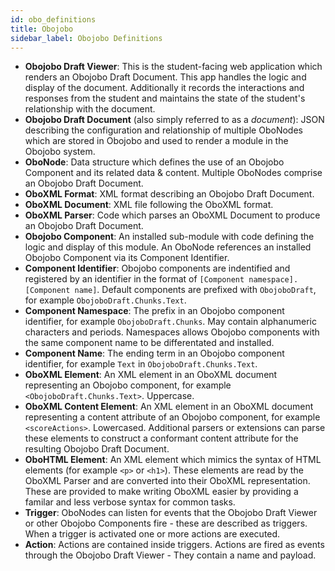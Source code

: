 ```yaml
---
id: obo_definitions
title: Obojobo
sidebar_label: Obojobo Definitions
---
```


* **Obojobo Draft Viewer**: This is the student-facing web application which renders an Obojobo Draft Document. This app handles the logic and display of the document. Additionally it records the interactions and responses from the student and maintains the state of the student's relationship with the document.
* **Obojobo Draft Document** (also simply referred to as a _document_): JSON describing the configuration and relationship of multiple OboNodes which are stored in Obojobo and used to render a module in the Obojobo system.
* **OboNode**: Data structure which defines the use of an Obojobo Component and its related data & content. Multiple OboNodes comprise an Obojobo Draft Document.
* **OboXML Format**: XML format describing an Obojobo Draft Document.
* **OboXML Document**: XML file following the OboXML format.
* **OboXML Parser**: Code which parses an OboXML Document to produce an Obojobo Draft Document.
* **Obojobo Component**: An installed sub-module with code defining the logic and display of this module. An OboNode references an installed Obojobo Component via its Component Identifier.
* **Component Identifier**: Obojobo components are indentified and registered by an identifier in the format of `[Component namespace].[Component name]`. Default components are prefixed with `ObojoboDraft`, for example `ObojoboDraft.Chunks.Text`.
* **Component Namespace**: The prefix in an Obojobo component identifier, for example `ObojoboDraft.Chunks`. May contain alphanumeric characters and periods. Namespaces allows Obojobo components with the same component name to be differentated and installed.
* **Component Name**: The ending term in an Obojobo component identifier, for example `Text` in `ObojoboDraft.Chunks.Text`.
* **OboXML Element**: An XML element in an OboXML document representing an Obojobo component, for example `<ObojoboDraft.Chunks.Text>`. Uppercase.
* **OboXML Content Element**: An XML element in an OboXML document representing a content attribute of an Obojobo component, for example `<scoreActions>`. Lowercased. Additional parsers or extensions can parse these elements to construct a conformant content attribute for the resulting Obojobo Draft Document.
* **OboHTML Element**: An XML element which mimics the syntax of HTML elements (for example `<p>` or `<h1>`). These elements are read by the OboXML Parser and are converted into their OboXML representation. These are provided to make writing OboXML easier by providing a familar and less verbose syntax for common tasks.
* **Trigger**: OboNodes can listen for events that the Obojobo Draft Viewer or other Obojobo Components fire - these are described as triggers. When a trigger is activated one or more actions are executed.
* **Action**: Actions are contained inside triggers. Actions are fired as events through the Obojobo Draft Viewer - They contain a name and payload.
